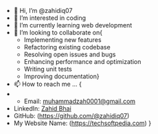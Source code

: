 - 👋 Hi, I’m @zahidiq07
- 👀 I’m interested in coding
- 🌱 I’m currently learning web development
- 💞️ I’m looking to collaborate on{
  - Implementing new features
  - Refactoring existing codebase
  - Resolving open issues and bugs
  - Enhancing performance and optimization
  - Writing unit tests
  - Improving documentation}
- 📫 How to reach me ...
{
- - Email: muhammadzah0001@gmail.com
- LinkedIn: [Zahid Bhai](https://www.linkedin.com/in/zahid-bhai-a35729227/)
- GitHub: (https://github.com/@zahidiq07)
- My Website Name: (https://techsoftpedia.com)
}
<!---
zahidiq07/zahidiq07 is a ✨ special ✨ repository because its `README.md` (this file) appears on your GitHub profile.
You can click the Preview link to take a look at your changes.
--->
